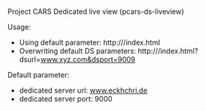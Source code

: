 Project CARS Dedicated live view (pcars-ds-liveview)

Usage:
- Using default parameter: http://<your Webserver url>/index.html
- Overwriting default DS parameters:   http://<your Webserver url>/index.html?dsurl=www.xyz.com&dsport=9009

Default parameter:
- dedicated server url:   www.eckhchri.de
- dedicated server port:  9000

